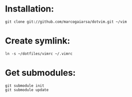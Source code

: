 # Installation:

    git clone git://github.com/marcogaiarsa/dotvim.git ~/vim

# Create symlink:

    ln -s ~/dotfiles/vimrc ~/.vimrc
    
# Get submodules:

    git submodule init
    git submodule update
